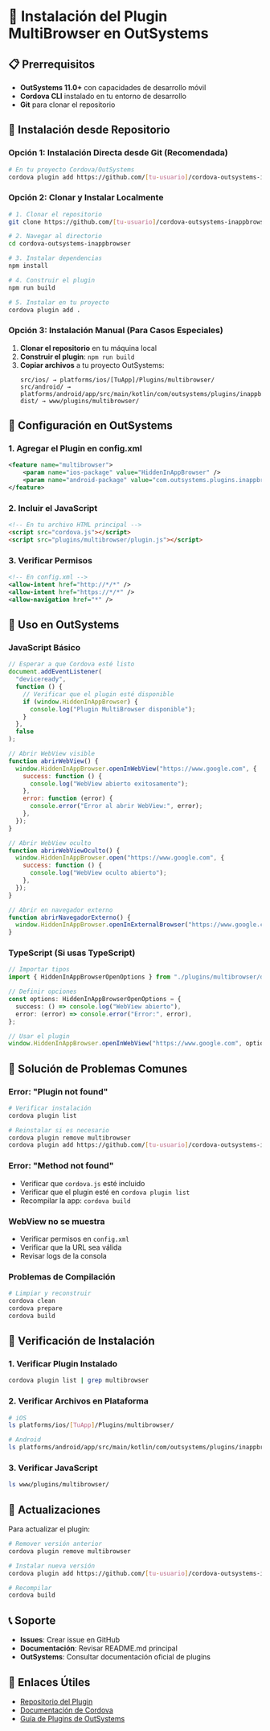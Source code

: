 # 🚀 Instalación del Plugin MultiBrowser en OutSystems

## 📋 Prerrequisitos

- **OutSystems 11.0+** con capacidades de desarrollo móvil
- **Cordova CLI** instalado en tu entorno de desarrollo
- **Git** para clonar el repositorio

## 🔧 Instalación desde Repositorio

### Opción 1: Instalación Directa desde Git (Recomendada)

```bash
# En tu proyecto Cordova/OutSystems
cordova plugin add https://github.com/[tu-usuario]/cordova-outsystems-inappbrowser.git
```

### Opción 2: Clonar y Instalar Localmente

```bash
# 1. Clonar el repositorio
git clone https://github.com/[tu-usuario]/cordova-outsystems-inappbrowser.git

# 2. Navegar al directorio
cd cordova-outsystems-inappbrowser

# 3. Instalar dependencias
npm install

# 4. Construir el plugin
npm run build

# 5. Instalar en tu proyecto
cordova plugin add .
```

### Opción 3: Instalación Manual (Para Casos Especiales)

1. **Clonar el repositorio** en tu máquina local
2. **Construir el plugin**: `npm run build`
3. **Copiar archivos** a tu proyecto OutSystems:
   ```
   src/ios/ → platforms/ios/[TuApp]/Plugins/multibrowser/
   src/android/ → platforms/android/app/src/main/kotlin/com/outsystems/plugins/inappbrowser/osinappbrowser/
   dist/ → www/plugins/multibrowser/
   ```

## 📱 Configuración en OutSystems

### 1. Agregar el Plugin en config.xml

```xml
<feature name="multibrowser">
    <param name="ios-package" value="HiddenInAppBrowser" />
    <param name="android-package" value="com.outsystems.plugins.inappbrowser.osinappbrowser.HiddenInAppBrowser" />
</feature>
```

### 2. Incluir el JavaScript

```html
<!-- En tu archivo HTML principal -->
<script src="cordova.js"></script>
<script src="plugins/multibrowser/plugin.js"></script>
```

### 3. Verificar Permisos

```xml
<!-- En config.xml -->
<allow-intent href="http://*/*" />
<allow-intent href="https://*/*" />
<allow-navigation href="*" />
```

## 🔧 Uso en OutSystems

### JavaScript Básico

```javascript
// Esperar a que Cordova esté listo
document.addEventListener(
  "deviceready",
  function () {
    // Verificar que el plugin esté disponible
    if (window.HiddenInAppBrowser) {
      console.log("Plugin MultiBrowser disponible");
    }
  },
  false
);

// Abrir WebView visible
function abrirWebView() {
  window.HiddenInAppBrowser.openInWebView("https://www.google.com", {
    success: function () {
      console.log("WebView abierto exitosamente");
    },
    error: function (error) {
      console.error("Error al abrir WebView:", error);
    },
  });
}

// Abrir WebView oculto
function abrirWebViewOculto() {
  window.HiddenInAppBrowser.open("https://www.google.com", {
    success: function () {
      console.log("WebView oculto abierto");
    },
  });
}

// Abrir en navegador externo
function abrirNavegadorExterno() {
  window.HiddenInAppBrowser.openInExternalBrowser("https://www.google.com");
}
```

### TypeScript (Si usas TypeScript)

```typescript
// Importar tipos
import { HiddenInAppBrowserOpenOptions } from "./plugins/multibrowser/definitions";

// Definir opciones
const options: HiddenInAppBrowserOpenOptions = {
  success: () => console.log("WebView abierto"),
  error: (error) => console.error("Error:", error),
};

// Usar el plugin
window.HiddenInAppBrowser.openInWebView("https://www.google.com", options);
```

## 🐛 Solución de Problemas Comunes

### Error: "Plugin not found"

```bash
# Verificar instalación
cordova plugin list

# Reinstalar si es necesario
cordova plugin remove multibrowser
cordova plugin add https://github.com/[tu-usuario]/cordova-outsystems-inappbrowser.git
```

### Error: "Method not found"

- Verificar que `cordova.js` esté incluido
- Verificar que el plugin esté en `cordova plugin list`
- Recompilar la app: `cordova build`

### WebView no se muestra

- Verificar permisos en `config.xml`
- Verificar que la URL sea válida
- Revisar logs de la consola

### Problemas de Compilación

```bash
# Limpiar y reconstruir
cordova clean
cordova prepare
cordova build
```

## 📱 Verificación de Instalación

### 1. Verificar Plugin Instalado

```bash
cordova plugin list | grep multibrowser
```

### 2. Verificar Archivos en Plataforma

```bash
# iOS
ls platforms/ios/[TuApp]/Plugins/multibrowser/

# Android
ls platforms/android/app/src/main/kotlin/com/outsystems/plugins/inappbrowser/osinappbrowser/
```

### 3. Verificar JavaScript

```bash
ls www/plugins/multibrowser/
```

## 🔄 Actualizaciones

Para actualizar el plugin:

```bash
# Remover versión anterior
cordova plugin remove multibrowser

# Instalar nueva versión
cordova plugin add https://github.com/[tu-usuario]/cordova-outsystems-inappbrowser.git

# Recompilar
cordova build
```

## 📞 Soporte

- **Issues**: Crear issue en GitHub
- **Documentación**: Revisar README.md principal
- **OutSystems**: Consultar documentación oficial de plugins

## 🔗 Enlaces Útiles

- [Repositorio del Plugin](https://github.com/[tu-usuario]/cordova-outsystems-inappbrowser)
- [Documentación de Cordova](https://cordova.apache.org/docs/en/latest/)
- [Guía de Plugins de OutSystems](https://success.outsystems.com/Documentation/11/Extensibility_and_Integration/Mobile_App_Development/Developing_Plugins)
